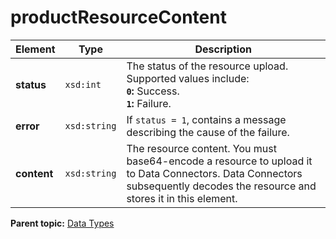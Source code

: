 # productResourceContent

|Element|Type|Description|
|-------|----|-----------|
|**status** |`xsd:int` | The status of the resource upload. Supported values include:<br/>  **`0`:** Success.<br/> **`1`:** Failure.|
|**error** |`xsd:string` | If `status = 1`, contains a message describing the cause of the failure.|
|**content** |`xsd:string` | The resource content. You must base64-encode a resource to upload it to Data Connectors. Data Connectors subsequently decodes the resource and stores it in this element.|<br/>

**Parent topic:** [Data Types](../data_types/c_genesis_api_datatypes.md)